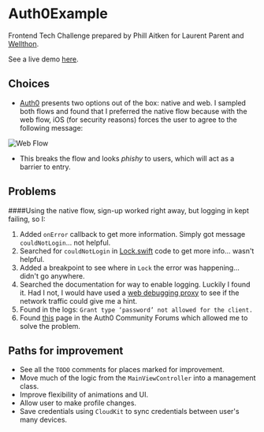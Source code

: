 # Auth0Example

Frontend Tech Challenge prepared by Phill Aitken for Laurent Parent and [Wellthon](http://www.wellthon.com).

See a live demo [here](https://youtu.be/QBt5-Dulbek).

## Choices
* [Auth0](http://www.auth0.com) presents two options out of the box: native and web. I sampled both flows and found that I preferred the native flow because with the web flow, iOS (for security reasons) forces the user to agree to the following message:

![Web Flow](http://www.whyiloveandrea.com/assets/auth0-web-flow-screenshot.png)

* This breaks the flow and looks _phishy_ to users, which will act as a barrier to entry.

## Problems
####Using the native flow, sign-up worked right away, but logging in kept failing, so I:
1. Added `onError` callback to get more information. Simply got message `couldNotLogin`... not helpful.
2. Searched for `couldNotLogin` in [Lock.swift](https://github.com/auth0/Lock.swift) code to get more info... wasn't helpful.
3. Added a breakpoint to see where in `Lock` the error was happening... didn't go anywhere.
4. Searched the documentation for way to enable logging. Luckily I found it. Had I not, I would have used a [web debugging proxy](https://www.charlesproxy.com/) to see if the network traffic could give me a hint.
5. Found in the logs: `Grant type ‘password’ not allowed for the client.` 
6. Found [this](https://community.auth0.com/t/error-grant-type-password-not-allowed-for-the-client-for-resource-owner-password-flow/6951) page in the Auth0 Community Forums which allowed me to solve the problem.

## Paths for improvement
* See all the `TODO` comments for places marked for improvement.
* Move much of the logic from the `MainViewController` into a management class.
* Improve flexibility of animations and UI.
* Allow user to make profile changes.
* Save credentials using `CloudKit` to sync credentials between user's many devices.

